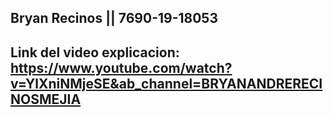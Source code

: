 ## Bryan Recinos || 7690-19-18053 
## Link del video explicacion: https://www.youtube.com/watch?v=YlXniNMjeSE&ab_channel=BRYANANDRERECINOSMEJIA
